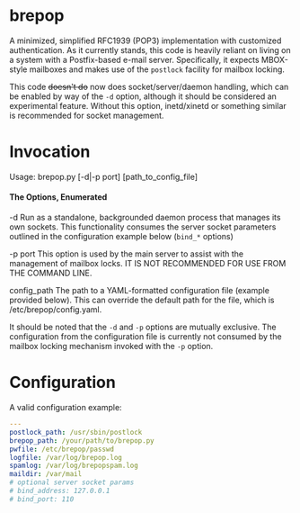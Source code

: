 # brepop

A minimized, simplified RFC1939 (POP3) implementation with customized authentication.  As it currently stands, this
code is heavily reliant on living on a system with a Postfix-based e-mail server.  Specifically, it expects MBOX-style
mailboxes and makes use of the `postlock` facility for mailbox locking.

This code ~~doesn't do~~ now does socket/server/daemon handling, which can be enabled by way of the `-d` option, although
it should be considered an experimental feature.  Without this option, inetd/xinetd or something similar is recommended for
socket management.

# Invocation

Usage: brepop.py [-d|-p port] [path_to_config_file]

#### The Options, Enumerated

   -d           Run as a standalone, backgrounded  daemon process that manages its own sockets.  This functionality consumes
                the server socket parameters outlined in the configuration example below (`bind_*` options)

   -p port      This option is used by the main server to assist with the management of mailbox locks.  IT IS NOT RECOMMENDED
                FOR USE FROM THE COMMAND LINE.

   config_path  The path to a YAML-formatted configuration file (example provided below).  This can override the default path
                for the file, which is /etc/brepop/config.yaml.

   It should be noted that the `-d` and `-p` options are mutually exclusive.  The configuration from the configuration file is
   currently not consumed by the mailbox locking mechanism invoked with the `-p` option.

# Configuration

A valid configuration example:

```yaml
---
postlock_path: /usr/sbin/postlock
brepop_path: /your/path/to/brepop.py
pwfile: /etc/brepop/passwd
logfile: /var/log/brepop.log
spamlog: /var/log/brepopspam.log
maildir: /var/mail
# optional server socket params
# bind_address: 127.0.0.1
# bind_port: 110
```
